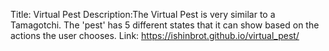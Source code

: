 Title: Virtual Pest
Description:The Virtual Pest is very similar to a Tamagotchi. The 'pest' has 5 different states that it can show based on the actions the user chooses.
Link: https://ishinbrot.github.io/virtual_pest/
